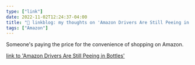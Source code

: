 ```yaml
---
type: ["link"]
date: 2022-11-02T12:24:37-04:00
title: "🔗 linkblog: my thoughts on 'Amazon Drivers Are Still Peeing in Bottles'"
tags: ["Amazon"]
---
```

Someone's paying the price for the convenience of shopping on Amazon.
 

[link to 'Amazon Drivers Are Still Peeing in Bottles'](https://www.vice.com/en/article/z348y9/amazon-drivers-are-still-peeing-in-bottles)
